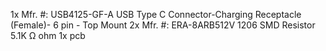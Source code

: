 1x  Mfr. #:    USB4125-GF-A    USB Type C Connector-Charging	Receptacle (Female)- 6 pin - Top Mount
2x  Mfr. #:    ERA-8ARB512V    1206 SMD Resistor 5.1K Ω ohm
1x  pcb
